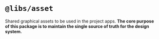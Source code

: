 # `@libs/asset`

Shared graphical assets to be used in the project apps.
**The core purpose of this package is to maintain the single source of truth for the design system.**
